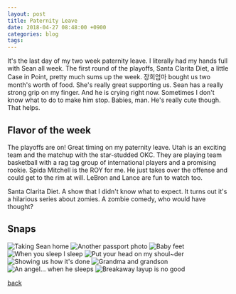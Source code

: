 ```yaml
---
layout: post
title: Paternity Leave
date: 2018-04-27 08:48:00 +0900
categories: blog
tags: 
---
```


It's the last day of my two week paternity leave. I literally had my hands full with Sean all week. The first round of the playoffs, Santa Clarita Diet, a little Case in Point, pretty much sums up the week. 장희엄마 bought us two month's worth of food. She's really great supporting us. Sean has a really strong grip on my finger. And he is crying right now. Sometimes I don't know what to do to make him stop. Babies, man. He's really cute though. That helps.

## Flavor of the week

The playoffs are on! Great timing on my paternity leave. Utah is an exciting team and the matchup with the star-studded OKC. They are playing team basketball with a rag tag group of international players and a promising rookie. Spida Mitchell is the ROY for me. He just takes over the offense and could get to the rim at will. LeBron and Lance are fun to watch too.

Santa Clarita Diet. A show that I didn't know what to expect. It turns out it's a hilarious series about zomies. A zombie comedy, who would have thought?

## Snaps

![](/assets/img/1804/20180422-leavingjoriwon.jpg "Taking Sean home")
![](/assets/img/1804/20180423-passport.jpg "Another passport photo")
![](/assets/img/1804/20180425-babyfeet.jpg "Baby feet")
![](/assets/img/1804/20180424-sleep.jpg "When you sleep I sleep")
![](/assets/img/1804/20180425-shoulder.jpg "Put your head on my shoul~der")
![](/assets/img/1804/20180426-grandmacooks.jpg "Showing us how it's done")
![](/assets/img/1804/20180426-grandmaandsean.jpg "Grandma and grandson")
![](/assets/img/1804/20180426-angel.jpg "An angel... when he sleeps")
![](/assets/img/1804/20180428-breakaway.jpg "Breakaway layup is no good")

[back](/blog)
